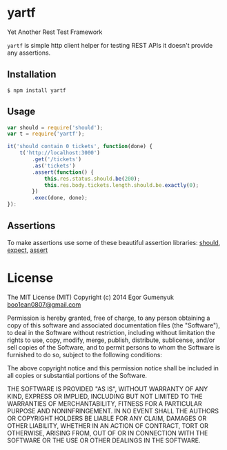 # yartf

Yet Another Rest Test Framework   
    
`yartf` is simple http client helper for testing REST APIs it doesn't provide any 
assertions.

## Installation

    $ npm install yartf

## Usage

```javascript
var should = require('should');
var t = require('yartf');

it('should contain 0 tickets', function(done) {
	t('http://localhost:3000')
		.get('/tickets')
		.as('tickets')
		.assert(function() {
			this.res.status.should.be(200);
			this.res.body.tickets.length.should.be.exactly(0);
		})
		.exec(done, done);
}):
```

## Assertions

To make assertions use some of these beautiful assertion libraries: [should](https://www.npmjs.org/package/should), [expect](https://www.npmjs.org/package/expect), [assert](https://www.npmjs.org/package/assert)

# License

The MIT License (MIT)
Copyright (c) 2014 Egor Gumenyuk <boo1ean0807@gmail.com>

Permission is hereby granted, free of charge, to any person obtaining a copy
of this software and associated documentation files (the "Software"), to deal
in the Software without restriction, including without limitation the rights
to use, copy, modify, merge, publish, distribute, sublicense, and/or sell
copies of the Software, and to permit persons to whom the Software is
furnished to do so, subject to the following conditions:

The above copyright notice and this permission notice shall be included in all
copies or substantial portions of the Software.

THE SOFTWARE IS PROVIDED "AS IS", WITHOUT WARRANTY OF ANY KIND,
EXPRESS OR IMPLIED, INCLUDING BUT NOT LIMITED TO THE WARRANTIES OF
MERCHANTABILITY, FITNESS FOR A PARTICULAR PURPOSE AND NONINFRINGEMENT.
IN NO EVENT SHALL THE AUTHORS OR COPYRIGHT HOLDERS BE LIABLE FOR ANY CLAIM,
DAMAGES OR OTHER LIABILITY, WHETHER IN AN ACTION OF CONTRACT, TORT OR
OTHERWISE, ARISING FROM, OUT OF OR IN CONNECTION WITH THE SOFTWARE OR THE USE
OR OTHER DEALINGS IN THE SOFTWARE.
